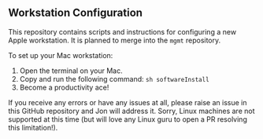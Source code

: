 ## Workstation Configuration

This repository contains scripts and instructions for configuring a new Apple workstation. It is planned to merge into the `mgmt` repository.

To set up your Mac workstation:

1. Open the terminal on your Mac.
2. Copy and run the following command: `sh softwareInstall`
3. Become a productivity ace!

If you receive any errors or have any issues at all, please raise an issue in this GitHub repository and Jon will address it. Sorry, Linux machines are not supported at this time (but will love any Linux guru to open a PR resolving this limitation!).
